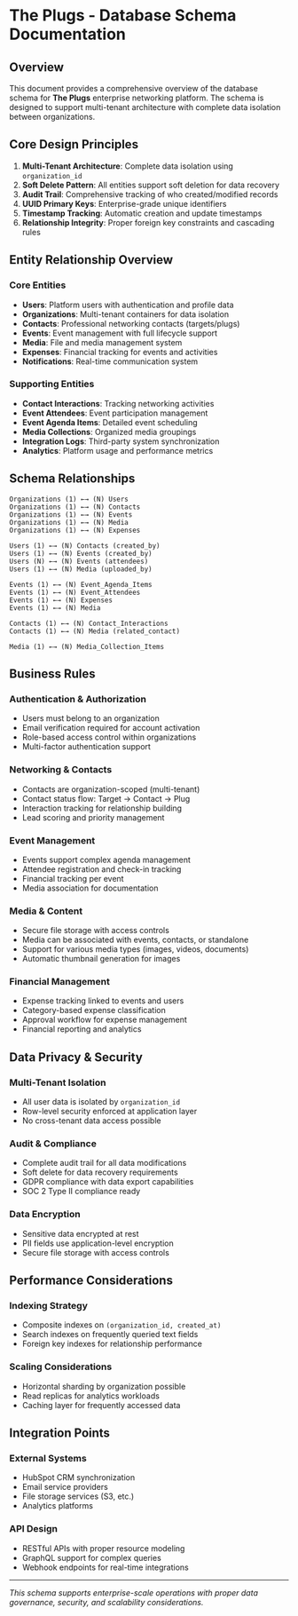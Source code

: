 # The Plugs - Database Schema Documentation

## Overview

This document provides a comprehensive overview of the database schema for **The Plugs** enterprise networking platform. The schema is designed to support multi-tenant architecture with complete data isolation between organizations.

## Core Design Principles

1. **Multi-Tenant Architecture**: Complete data isolation using `organization_id`
2. **Soft Delete Pattern**: All entities support soft deletion for data recovery
3. **Audit Trail**: Comprehensive tracking of who created/modified records
4. **UUID Primary Keys**: Enterprise-grade unique identifiers
5. **Timestamp Tracking**: Automatic creation and update timestamps
6. **Relationship Integrity**: Proper foreign key constraints and cascading rules

## Entity Relationship Overview

### Core Entities
- **Users**: Platform users with authentication and profile data
- **Organizations**: Multi-tenant containers for data isolation
- **Contacts**: Professional networking contacts (targets/plugs)
- **Events**: Event management with full lifecycle support
- **Media**: File and media management system
- **Expenses**: Financial tracking for events and activities
- **Notifications**: Real-time communication system

### Supporting Entities
- **Contact Interactions**: Tracking networking activities
- **Event Attendees**: Event participation management
- **Event Agenda Items**: Detailed event scheduling
- **Media Collections**: Organized media groupings
- **Integration Logs**: Third-party system synchronization
- **Analytics**: Platform usage and performance metrics

## Schema Relationships

```
Organizations (1) ←→ (N) Users
Organizations (1) ←→ (N) Contacts
Organizations (1) ←→ (N) Events
Organizations (1) ←→ (N) Media
Organizations (1) ←→ (N) Expenses

Users (1) ←→ (N) Contacts (created_by)
Users (1) ←→ (N) Events (created_by)
Users (N) ←→ (N) Events (attendees)
Users (1) ←→ (N) Media (uploaded_by)

Events (1) ←→ (N) Event_Agenda_Items
Events (1) ←→ (N) Event_Attendees
Events (1) ←→ (N) Expenses
Events (1) ←→ (N) Media

Contacts (1) ←→ (N) Contact_Interactions
Contacts (1) ←→ (N) Media (related_contact)

Media (1) ←→ (N) Media_Collection_Items
```

## Business Rules

### Authentication & Authorization
- Users must belong to an organization
- Email verification required for account activation
- Role-based access control within organizations
- Multi-factor authentication support

### Networking & Contacts
- Contacts are organization-scoped (multi-tenant)
- Contact status flow: Target → Contact → Plug
- Interaction tracking for relationship building
- Lead scoring and priority management

### Event Management
- Events support complex agenda management
- Attendee registration and check-in tracking
- Financial tracking per event
- Media association for documentation

### Media & Content
- Secure file storage with access controls
- Media can be associated with events, contacts, or standalone
- Support for various media types (images, videos, documents)
- Automatic thumbnail generation for images

### Financial Management
- Expense tracking linked to events and users
- Category-based expense classification
- Approval workflow for expense management
- Financial reporting and analytics

## Data Privacy & Security

### Multi-Tenant Isolation
- All user data is isolated by `organization_id`
- Row-level security enforced at application layer
- No cross-tenant data access possible

### Audit & Compliance
- Complete audit trail for all data modifications
- Soft delete for data recovery requirements
- GDPR compliance with data export capabilities
- SOC 2 Type II compliance ready

### Data Encryption
- Sensitive data encrypted at rest
- PII fields use application-level encryption
- Secure file storage with access controls

## Performance Considerations

### Indexing Strategy
- Composite indexes on `(organization_id, created_at)`
- Search indexes on frequently queried text fields
- Foreign key indexes for relationship performance

### Scaling Considerations
- Horizontal sharding by organization possible
- Read replicas for analytics workloads
- Caching layer for frequently accessed data

## Integration Points

### External Systems
- HubSpot CRM synchronization
- Email service providers
- File storage services (S3, etc.)
- Analytics platforms

### API Design
- RESTful APIs with proper resource modeling
- GraphQL support for complex queries
- Webhook endpoints for real-time integrations

---

*This schema supports enterprise-scale operations with proper data governance, security, and scalability considerations.*









